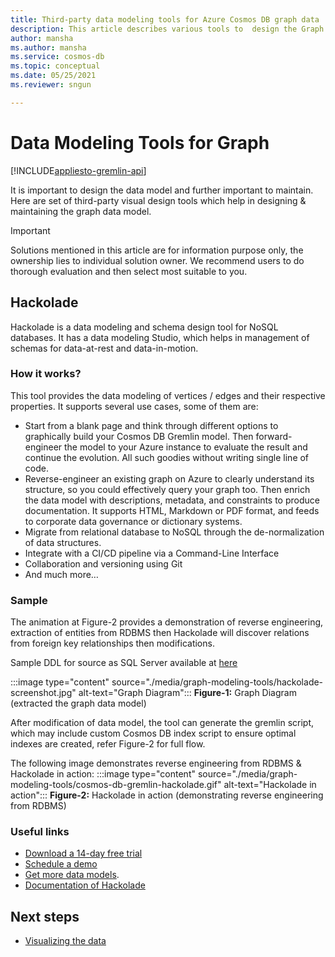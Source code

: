 ```yaml
---
title: Third-party data modeling tools for Azure Cosmos DB graph data
description: This article describes various tools to  design the Graph data model.
author: mansha
ms.author: mansha
ms.service: cosmos-db
ms.topic: conceptual
ms.date: 05/25/2021
ms.reviewer: sngun

---
```

# Data Modeling Tools for Graph

[!INCLUDE[appliesto-gremlin-api](includes/appliesto-gremlin-api.md)]

It is important to design the data model and further important to maintain. Here are set of third-party visual design tools which help in designing & maintaining the graph data model.

> [!IMPORTANT] 
> Solutions mentioned in this article are for information purpose only, the ownership lies to individual solution owner. We recommend users to do thorough evaluation and then select most suitable to you.

## Hackolade

Hackolade is a data modeling and schema design tool for NoSQL databases. It has a data modeling Studio, which helps in management of schemas for data-at-rest and data-in-motion.

### How it works?
This tool provides the data modeling of vertices / edges and their respective properties.  It supports several use cases, some of them are:
-	Start from a blank page and think through different options to graphically build your Cosmos DB Gremlin model.  Then forward-engineer the model to your Azure instance to evaluate the result and continue the evolution.  All such goodies without writing single line of code.
-	Reverse-engineer an existing graph on Azure to clearly understand its structure, so you could effectively query your graph too.  Then enrich the data model with descriptions, metadata, and constraints to produce documentation. It supports HTML, Markdown or PDF format, and feeds to corporate data governance or dictionary systems.
-	Migrate from relational database to NoSQL through the de-normalization of data structures.
-	Integrate with a CI/CD pipeline via a Command-Line Interface
-	Collaboration and versioning using Git
-	And much more…

### Sample

The animation at Figure-2 provides a demonstration of reverse engineering, extraction of entities from RDBMS then Hackolade will discover relations from foreign key relationships then modifications.

Sample DDL for source as SQL Server available at [here](https://github.com/Azure-Samples/northwind-ddl-sample/nw.sql)   


:::image type="content" source="./media/graph-modeling-tools/hackolade-screenshot.jpg" alt-text="Graph Diagram":::
<b>Figure-1:</b> Graph Diagram (extracted the graph data model)

After modification of data model, the tool can generate the gremlin script, which may include custom Cosmos DB index script to ensure optimal indexes are created, refer Figure-2 for full flow.

The following image demonstrates reverse engineering from RDBMS & Hackolade in action:
:::image type="content" source="./media/graph-modeling-tools/cosmos-db-gremlin-hackolade.gif" alt-text="Hackolade in action":::
<b>Figure-2:</b> Hackolade in action (demonstrating reverse engineering from RDBMS)

### Useful links 
-	[Download a 14-day free trial](https://hackolade.com/download.html)
-	[Schedule a demo](https://c.x.ai/pdesmarets)
-  [Get more data models](https://hackolade.com/samplemodels.html#cosmosdb).
-  [Documentation of Hackolade](https://hackolade.com/help/CosmosDBGremlin.html)

## Next steps
- [Visualizing the data](/graph-visualization)
